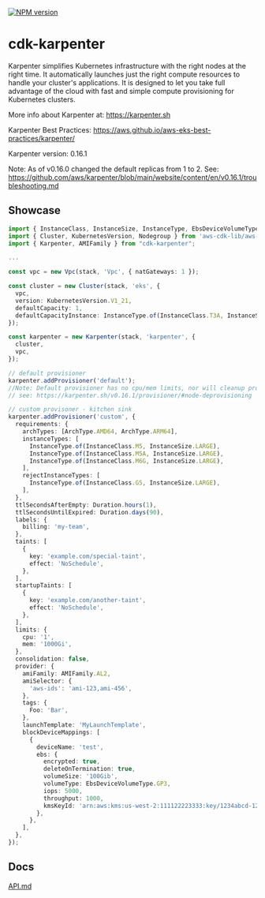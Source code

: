 [![NPM version](https://badge.fury.io/js/cdk-karpenter.svg)](https://badge.fury.io/js/cdk-karpenter)

# cdk-karpenter

Karpenter simplifies Kubernetes infrastructure with the right nodes at the right time. It automatically launches just the right compute resources to handle your cluster's applications. It is designed to let you take full advantage of the cloud with fast and simple compute provisioning for Kubernetes clusters.

More info about Karpenter at: https://karpenter.sh

Karpenter Best Practices: https://aws.github.io/aws-eks-best-practices/karpenter/

Karpenter version: 0.16.1

Note: As of v0.16.0 changed the default replicas from 1 to 2. See: https://github.com/aws/karpenter/blob/main/website/content/en/v0.16.1/troubleshooting.md

## Showcase

```ts
import { InstanceClass, InstanceSize, InstanceType, EbsDeviceVolumeType, Vpc } from 'aws-cdk-lib/aws-ec2';
import { Cluster, KubernetesVersion, Nodegroup } from 'aws-cdk-lib/aws-eks';
import { Karpenter, AMIFamily } from "cdk-karpenter";

...

const vpc = new Vpc(stack, 'Vpc', { natGateways: 1 });

const cluster = new Cluster(stack, 'eks', {
  vpc,
  version: KubernetesVersion.V1_21,
  defaultCapacity: 1,
  defaultCapacityInstance: InstanceType.of(InstanceClass.T3A, InstanceSize.MEDIUM),
});

const karpenter = new Karpenter(stack, 'karpenter', {
  cluster,
  vpc,
});

// default provisioner
karpenter.addProvisioner('default');
//Note: Default provisioner has no cpu/mem limits, nor will cleanup provisioned resources. Use with caution.
// see: https://karpenter.sh/v0.16.1/provisioner/#node-deprovisioning

// custom provisoner - kitchen sink
karpenter.addProvisioner('custom', {
  requirements: {
    archTypes: [ArchType.AMD64, ArchType.ARM64],
    instanceTypes: [
      InstanceType.of(InstanceClass.M5, InstanceSize.LARGE),
      InstanceType.of(InstanceClass.M5A, InstanceSize.LARGE),
      InstanceType.of(InstanceClass.M6G, InstanceSize.LARGE),
    ],
    rejectInstanceTypes: [
      InstanceType.of(InstanceClass.G5, InstanceSize.LARGE),
    ],
  },
  ttlSecondsAfterEmpty: Duration.hours(1),
  ttlSecondsUntilExpired: Duration.days(90),
  labels: {
    billing: 'my-team',
  },
  taints: [
    {
      key: 'example.com/special-taint',
      effect: 'NoSchedule',
    },
  ],
  startupTaints: [
    {
      key: 'example.com/another-taint',
      effect: 'NoSchedule',
    },
  ],
  limits: {
    cpu: '1',
    mem: '1000Gi',
  },
  consolidation: false,
  provider: {
    amiFamily: AMIFamily.AL2,
    amiSelector: {
      'aws-ids': 'ami-123,ami-456',
    },
    tags: {
      Foo: 'Bar',
    },
    launchTemplate: 'MyLaunchTemplate',
    blockDeviceMappings: [
      {
        deviceName: 'test',
        ebs: {
          encrypted: true,
          deleteOnTermination: true,
          volumeSize: '100Gib',
          volumeType: EbsDeviceVolumeType.GP3,
          iops: 5000,
          throughput: 1000,
          kmsKeyId: 'arn:aws:kms:us-west-2:111122223333:key/1234abcd-12ab-34cd-56ef-1234567890ab',
        },
      },
    ],
  },
});
```

## Docs

[API.md](./API.md)